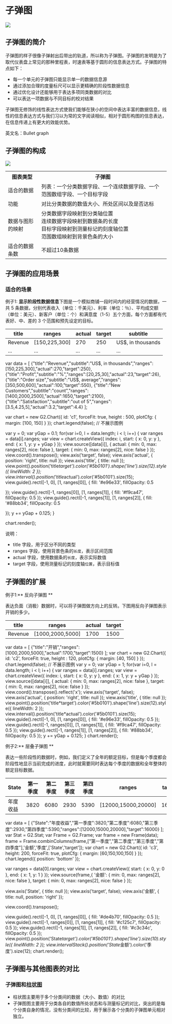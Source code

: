<!--
title: 子弹图
tags:
  - compare
  - pattrens
variations:
  - bar
  - multi-set-bar
  - stacked-bar
  - radial-bar
-->

# 子弹图

<img src="https://zos.alipayobjects.com/rmsportal/XVYqTvtBBwzoSSHDDrQb.png" />

## 子弹图的简介

子弹图的样子很像子弹射出后带出的轨道，所以称为子弹图。子弹图的发明是为了取代仪表盘上常见的那种里程表，时速表等基于圆形的信息表达方式。子弹图的特点如下：

* 每一个单元的子弹图只能显示单一的数据信息源
* 通过添加合理的度量标尺可以显示更精确的阶段性数据信息
* 通过优化设计还能够用于表达多项同类数据的对比
* 可以表达一项数据与不同目标的校对结果

子弹图无修饰的线性表达方式使我们能够在狭小的空间中表达丰富的数据信息，线性的信息表达方式与我们习以为常的文字阅读相似，相对于圆形构图的信息表达，在信息传递上有更大的效能优势。

英文名：Bullet graph

## 子弹图的构成

<img src="https://zos.alipayobjects.com/rmsportal/DkOloAVoymGGRJgmezOc.png" class="constitute-img"/>

<table class="struct-table">
  <tr>
    <th>图表类型</th>
    <th>子弹图</th>
  </tr>
  <tr>
    <td>适合的数据</td>
    <td>列表：一个分类数据字段、一个连续数据字段、一个范围数组字段、一个目标字段</td>
  </tr>
  <tr>
    <td>功能</td>
    <td>对比分类数据的数值大小、所处区间以及是否达标</td>
  </tr>
  <tr>
    <td>数据与图形的映射</td>
    <td>分类数据字段映射到分类轴位置<br>连续数据字段映射到数据条的长度<br>目标字段映射到测量标记的刻度轴位置 <br>范围数组映射到背景色条的大小</td>
  </tr>
  <tr>
    <td>适合的数据条数</td>
    <td>不超过10条数据</td>
  </tr>
</table>

<div style="clear: both;"></div>

## 子弹图的应用场景

### 适合的场景

例子1: **显示阶段性数据信息**下图是一个模拟商铺一段时间内的经营情况的数据，一共 5 条数据，分别代表收入（单位：千美元）、利率（单位：％）、平均成交额（单位：美元）、新客户（单位：个）和满意度（1-5）五个方面，每个方面都有代表好、中、差的 3 个范围和预先设定的目标。

|title |ranges|actual|target|subtitle|
|------|----|----|----|----|
|Revenue|[150,225,300]|270|250|US$, in thousands
|...|...|...|...|...|

<div id="c1"></div>

<div class="code hide">

 var data = [
  {"title":"Revenue","subtitle":"US$, in thousands","ranges":[150,225,300],"actual":270,"target":250},
  {"title":"Profit","subtitle":"%","ranges":[20,25,30],"actual":23,"target":26},
  {"title":"Order size","subtitle":"US$, average","ranges":[350,500,600],"actual":100,"target":550},
  {"title":"New Customers","subtitle":"count","ranges":[1400,2000,2500],"actual":1650,"target":2100},
  {"title":"Satisfaction","subtitle":"out of 5","ranges":[3.5,4.25,5],"actual":3.2,"target":4.4}
];

var chart = new G2.Chart({
  id: 'c1',
  forceFit: true,
  height : 500,
  plotCfg: {
    margin: [100, 150]
  }
}); 
chart.legend(false); // 不展示图例

var y = 0;
var yGap = 0.1;
for(var i=0, l = data.length; i < l; i++) {
  var ranges = data[i].ranges;
  var view = chart.createView({
    index: i,
    start: {
      x: 0,
      y: y
    },
    end: {
      x: 1, 
      y: y + yGap
    }
  });
  view.source([data[i]], {
    actual: {
      min: 0,
      max: ranges[2],
      nice: false
    },
    target: {
      min: 0,
      max: ranges[2],
      nice: false
    }
  });
  view.coord().transpose();
  view.axis('target', false);
  view.axis('actual', {
    position: 'right',
    title: null
  });
  view.axis('title', {
    title: null
  });
  view.point().position('title*target').color('#5b0101').shape('line').size(12).style({
    lineWidth: 2
  });
  view.interval().position('title*actual').color('#5b0101').size(15);
  view.guide().rect([-1, 0], [1, ranges[0]], {
    fill: '#e96e33',
    fillOpacity: 0.5

  });
  view.guide().rect([-1, ranges[0]], [1, ranges[1]], {
    fill: '#f9ca47',
    fillOpacity: 0.5
  });
  view.guide().rect([-1, ranges[1]], [1, ranges[2]], {
    fill: '#88bb34',
    fillOpacity: 0.5

  });
  y += yGap + 0.125;
}

chart.render();
</div>

说明：
 * title 字段，用于区分不同的类型
 * ranges 字段，使用背景色条的`长度`，表示区间范围
 * actual 字段，使用数据条的`长度`，表示实际数值
 * target 字段，使用测量标记的刻度轴`位置`，表示目标值


## 子弹图的扩展

例子1:** 反向子弹图 **

表达负面（消极）数据时，可以将子弹图做方向上的反转。下图用反向子弹图表示开销的多少。

|title |ranges|actual|target|
|------|----|----|----|
|Revenue|[1000,2000,5000]|1700|1500|

<div id="c2"></div>

<div class="code hide">
  var data = [
    {"title":"开销","ranges":[1000,2000,5000],"actual":1700,"target":1500}
  ];
  var chart = new G2.Chart({
    id: 'c2',
    forceFit: true,
    height : 120,
    plotCfg: {
      margin: [40, 150]
    }
  }); 
  chart.legend(false); // 不展示图例
  var y = 0;
  var yGap = 1;
  for(var i=0, l = data.length; i < l; i++) {
    var ranges = data[i].ranges;
    var view = chart.createView({
      index: i,
      start: {
        x: 0,
        y: y
      },
      end: {
        x: 1, 
        y: y + yGap
      }
    });
    view.source([data[i]], {
      actual: {
        min: 0,
        max: ranges[2],
        nice: false
      },
      target: {
        min: 0,
        max: ranges[2],
        nice: false
      }
    });
    view.coord().transpose().reflect('x');
    view.axis('target', false);
    view.axis('actual', {
      position: 'right',
      title: null
    });
    view.axis('title', {
      title: null
    });
    view.point().position('title*target').color('#5b0101').shape('line').size(12).style({
      lineWidth: 2
    });
    view.interval().position('title*actual').color('#5b0101').size(15);
    view.guide().rect([-1, 0], [1, ranges[0]], {
      fill: '#e96e33',
      fillOpacity: 0.5
    });
    view.guide().rect([-1, ranges[0]], [1, ranges[1]], {
      fill: '#f9ca47',
      fillOpacity: 0.5
    });
    view.guide().rect([-1, ranges[1]], [1, ranges[2]], {
      fill: '#88bb34',
      fillOpacity: 0.5
    });
    y += yGap + 0.125;
  }
  chart.render();
</div>

例子2:** 层叠子弹图 **

表达一些阶段性的数据时，例如，我们定义了全年的额定目标，但是每个季度都会阶段性地显示当前完成的进度，此时就需要同时表达每个季度的数据和全年整体的额定目标数据。


|State |第一季度|第二季度|第三季度|第四季度|ranges|target|
|------|----|----|----|----|----|----|
|年度收益|3820|6080|2930|5390|[12000,15000,20000]|16000

<div id="c3"></div>

<div class="code hide">
var data = [
    {"State":"年度收益","第一季度":3820,"第二季度":6080,"第三季度":2930,"第四季度":5390,"ranges":[12000,15000,20000],"target":16000}
  ];
var Stat = G2.Stat;
var Frame = G2.Frame;
var frame = new Frame(data);
frame = Frame.combinColumns(frame,["第一季度","第二季度","第三季度","第四季度"],'金额','季度',['State','target']);
var chart = new G2.Chart({
    id: 'c3',
    height: 200,
    forceFit: true,
    plotCfg: {
      margin: [60,150,100,150]
    }
  });
  chart.legend({
    position: 'bottom'
  });

  var ranges = data[0].ranges;
  var view = chart.createView({
      start: {
        x: 0,
        y: 0
      },
      end: {
        x: 1, 
        y: 1
      }
    });
  view.source(frame,{
    '金额': {
      min: 0,
      max: ranges[2],
      nice: false
    },
    target: {
      min: 0,
      max: ranges[2],
      nice: false
    }
  });

  view.axis('State', {
    title: null
  });
  view.axis('target', false);
  view.axis('金额', {
    title: null,
    position: 'right'
  });

  view.coord().transpose();

  view.guide().rect([-1, 0], [1, ranges[0]], {
    fill: '#de4b70',
    fillOpacity: 0.5
  });
  view.guide().rect([-1, ranges[0]], [1, ranges[1]], {
    fill: '#c125c7',
    fillOpacity: 0.5
  });
  view.guide().rect([-1, ranges[1]], [1, ranges[2]], {
    fill: '#c3c34c',
    fillOpacity: 0.5
  });
  view.point().position('State*target').color('#5b0101').shape('line').size(10).style({
    lineWidth: 2
  });
  view.intervalStack().position('State*金额').color('季度').size(12);
  chart.render();
</div>


## 子弹图与其他图表的对比

### 子弹图和[柱状图](bar.html)

* 柱状图主要用于多个分类间的数据（大小、数值）的对比
* 子弹图图主要用于分类各自的数值所处状态和与测量标记的对比，突出的是每个分类自身的情况，没有分类间的比较，用于展示各个分类的子弹图单元相对独立。

